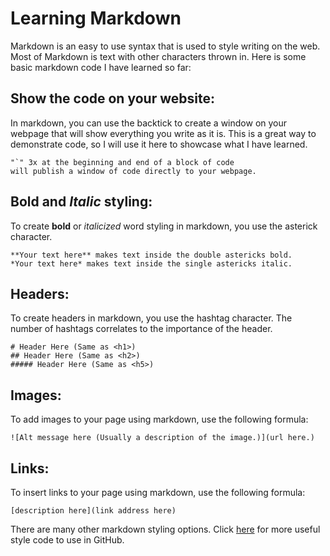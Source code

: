 # **Learning Markdown**

Markdown is an easy to use syntax that is used to style writing on the web.  Most of Markdown is text with other characters thrown in. Here is some basic markdown code I have learned so far:

## Show the code on your website:
In markdown, you can use the backtick to create a window on your webpage that will show everything you write as it is. This is a great way to demonstrate code, so I will use it here to showcase what I have learned.
```
"`" 3x at the beginning and end of a block of code
will publish a window of code directly to your webpage.
```

## **Bold** and *Italic* styling:
To create **bold** or *italicized* word styling in markdown, you use the asterick character.
```
**Your text here** makes text inside the double astericks bold.
*Your text here* makes text inside the single astericks italic.
```

## Headers:
To create headers in markdown, you use the hashtag character. The number of hashtags correlates to the importance of the header.
```
# Header Here (Same as <h1>)
## Header Here (Same as <h2>)
##### Header Here (Same as <h5>)
```

## Images:
To add images to your page using markdown, use the following formula:
```
![Alt message here (Usually a description of the image.)](url here.)
```

## Links:
To insert links to your page using markdown, use the following formula:
```
[description here](link address here)
```

There are many other markdown styling options.  Click [here](https://help.github.com/en/articles/about-writing-and-formatting-on-github) for more useful style code to use in GitHub.
  

